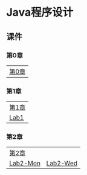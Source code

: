 # Java程序设计

## 课件

### 第0章

|    |
| ---- |
|[第0章](./CourseWare/JChapters/Jchapter-0.html)|

### 第1章

|    |
| ---- |
|[第1章](./CourseWare/JChapters/Jchapter-1.html)|
|[Lab1](./CourseWare/JLabWork/JLab_1.html)|

### 第2章

|    |    |
| ---- | ---- |
|[第2章](./CourseWare/JChapters/Jchapter-2.html)|  |
|[Lab2-Mon](./CourseWare/JLabwork/JLab_2_Monday.html)|[Lab2-Wed](./CourseWare/JLabWork/JLab_2_Wednesday.html)|
